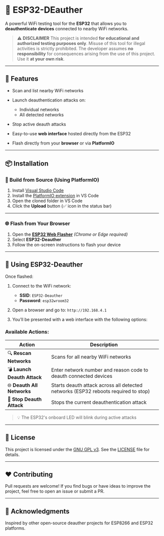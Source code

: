 # 🚀 ESP32-DEauther

A powerful WiFi testing tool for the **ESP32** that allows you to **deauthenticate devices** connected to nearby WiFi networks.

> ⚠️ **DISCLAIMER**
> This project is intended **for educational and authorized testing purposes only**. Misuse of this tool for illegal activities is strictly prohibited. The developer assumes **no responsibility** for consequences arising from the use of this project. Use it **at your own risk**.

---

## 🔧 Features

* Scan and list nearby WiFi networks
* Launch deauthentication attacks on:

  * Individual networks
  * All detected networks
* Stop active deauth attacks
* Easy-to-use **web interface** hosted directly from the ESP32
* Flash directly from your **browser** or via **PlatformIO**

---

## 📦 Installation

### 🧱 Build from Source (Using PlatformIO)

1. Install [Visual Studio Code](https://code.visualstudio.com/)
2. Install the [PlatformIO extension](https://platformio.org/install/ide?install=vscode) in VS Code
3. Open the cloned folder in VS Code
4. Click the **Upload** button (✅ icon in the status bar)

---

### 🌐 Flash from Your Browser

1. Open the **[ESP32 Web Flasher](https://tesa-klebeband.github.io/ESP32-Webflasher)** *(Chrome or Edge required)*
2. Select **ESP32-Deauther**
3. Follow the on-screen instructions to flash your device

---

## 📱 Using ESP32-Deauther

Once flashed:

1. Connect to the WiFi network:

   * **SSID**: `ESP32-Deauther`
   * **Password**: `esp32wroom32`
2. Open a browser and go to: `http://192.168.4.1`
3. You’ll be presented with a web interface with the following options:

### Available Actions:

| Action                      | Description                                                                        |
| --------------------------- | ---------------------------------------------------------------------------------- |
| 🔍 **Rescan Networks**      | Scans for all nearby WiFi networks                                                 |
| 💣 **Launch Deauth Attack** | Enter network number and reason code to deauth connected devices                   |
| 🌐 **Deauth All Networks**  | Starts deauth attack across all detected networks (ESP32 reboots required to stop) |
| 🛑 **Stop Deauth Attack**   | Stops the current deauthentication attack                                          |

> 💡 The ESP32's onboard LED will blink during active attacks

---

## 🧾 License

This project is licensed under the [GNU GPL v3](https://www.gnu.org/licenses/gpl-3.0.html). See the [LICENSE](./LICENSE) file for details.

---

## ❤️ Contributing

Pull requests are welcome! If you find bugs or have ideas to improve the project, feel free to open an issue or submit a PR.

---

## 🤝 Acknowledgments

Inspired by other open-source deauther projects for ESP8266 and ESP32 platforms.

